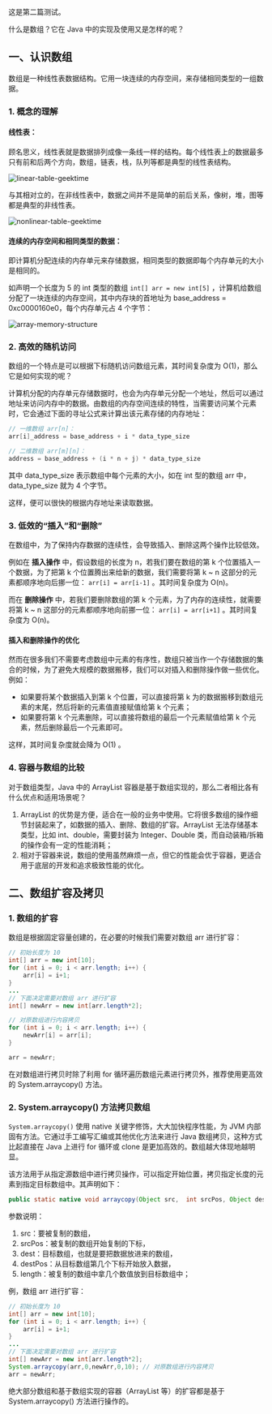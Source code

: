 这是第二篇测试。


什么是数组？它在 Java 中的实现及使用又是怎样的呢？

<!-- more -->

## 一、认识数组

数组是一种线性表数据结构。它用一块连续的内存空间，来存储相同类型的一组数据。


### 1. 概念的理解

#### 线性表：

顾名思义，线性表就是数据排列成像一条线一样的结构。每个线性表上的数据最多只有前和后两个方向，数组，链表，栈，队列等都是典型的线性表结构。

![linear-table-geektime](https://github.com/Deecyn/deecyn.github.io/assets/33906598/267b0775-a3ad-43b2-8966-128ed26c0a02)


与其相对立的，在非线性表中，数据之间并不是简单的前后关系，像树，堆，图等都是典型的非线性表。

![nonlinear-table-geektime](https://github.com/Deecyn/deecyn.github.io/assets/33906598/e26e5049-0bc9-46c8-ae87-20341bd88292)


#### 连续的内存空间和相同类型的数据：

即计算机分配连续的内存单元来存储数据，相同类型的数据即每个内存单元的大小是相同的。

如声明一个长度为 5 的 int 类型的数组 `int[] arr = new int[5]` ，计算机给数组分配了一块连续的内存空间，其中内存块的首地址为 base_address = 0xc0000160e0，每个内存单元占 4 个字节：

![array-memory-structure](https://github.com/Deecyn/deecyn.github.io/assets/33906598/717b7579-ab7e-406b-9331-f1156bd502b3)


### 2. 高效的随机访问

数组的一个特点是可以根据下标随机访问数组元素，其时间复杂度为 O(1)，那么它是如何实现的呢？

计算机分配的内存单元存储数据时，也会为内存单元分配一个地址，然后可以通过地址来访问内存中的数据。由数组的内存空间连续的特性，当需要访问某个元素时，它会通过下面的寻址公式来计算出该元素存储的内存地址：

```java
// 一维数组 arr[n]：
arr[i]_address = base_address + i * data_type_size

// 二维数组 arr[m][n]：
address = base_address + (i * n + j) * data_type_size
```

其中 data_type_size 表示数组中每个元素的大小，如在 int 型的数组 arr 中，data_type_size 就为 4 个字节。

这样，便可以很快的根据内存地址来读取数据。

### 3. 低效的“插入”和“删除”

在数组中，为了保持内存数据的连续性，会导致插入、删除这两个操作比较低效。

例如在 **插入操作** 中，假设数组的长度为 n，若我们要在数组的第 k 个位置插入一个数据，为了把第 k 个位置腾出来给新的数据，我们需要将第 k ~ n 这部分的元素都顺序地向后挪一位： `arr[i] = arr[i-1]` 。其时间复杂度为 O(n)。

而在 **删除操作** 中，若我们要删除数组的第 k 个元素，为了内存的连续性，就需要将第 k ~ n 这部分的元素都顺序地向前挪一位： `arr[i] = arr[i+1]` 。其时间复杂度为 O(n)。

#### 插入和删除操作的优化

然而在很多我们不需要考虑数组中元素的有序性，数组只被当作一个存储数据的集合的时候，为了避免大规模的数据搬移，我们可以对插入和删除操作做一些优化。例如：

- 如果要将某个数据插入到第 k 个位置，可以直接将第 k 为的数据搬移到数组元素的末尾，然后将新的元素值直接赋值给第 k 个元素；
- 如果要将第 k 个元素删除，可以直接将数组的最后一个元素赋值给第 k 个元素，然后删除最后一个元素即可。

这样，其时间复杂度就会降为 O(1) 。

### 4. 容器与数组的比较

对于数组类型，Java 中的 ArrayList 容器是基于数组实现的，那么二者相比各有什么优点和适用场景呢？

1. ArrayList 的优势是方便，适合在一般的业务中使用。它将很多数组的操作细节封装起来了，如数据的插入、删除、数组的扩容。ArrayList 无法存储基本类型，比如 int、double，需要封装为 Integer、Double 类，而自动装箱/拆箱的操作会有一定的性能消耗；
2. 相对于容器来说，数组的使用虽然麻烦一点，但它的性能会优于容器，更适合用于底层的开发和追求极致性能的优化。

## 二、数组扩容及拷贝

### 1. 数组的扩容

数组是根据固定容量创建的，在必要的时候我们需要对数组 arr 进行扩容：

```java
// 初始长度为 10
int[] arr = new int[10];
for (int i = 0; i < arr.length; i++) {
    arr[i] = i+1;
}
...
// 下面决定需要对数组 arr 进行扩容
int[] newArr = new int[arr.length*2];

// 对原数组进行内容拷贝
for (int i = 0; i < arr.length; i++) {
    newArr[i] = arr[i];
}

arr = newArr;
```

在对数组进行拷贝时除了利用 for 循环遍历数组元素进行拷贝外，推荐使用更高效的 System.arraycopy() 方法。

### 2. System.arraycopy() 方法拷贝数组

`System.arraycopy()` 使用 native 关键字修饰，大大加快程序性能，为 JVM 内部固有方法。它通过手工编写汇编或其他优化方法来进行 Java 数组拷贝，这种方式比起直接在 Java 上进行 for 循环或 clone 是更加高效的。数组越大体现地越明显。

该方法用于从指定源数组中进行拷贝操作，可以指定开始位置，拷贝指定长度的元素到指定目标数组中。其声明如下：

```java
public static native void arraycopy(Object src,  int srcPos, Object dest, int destPos, int length);

```

参数说明：

1. src：要被复制的数组，
2. srcPos：被复制的数组开始复制的下标，
3. dest：目标数组，也就是要把数据放进来的数组，
4. destPos：从目标数组第几个下标开始放入数据，
5. length：被复制的数组中拿几个数值放到目标数组中；

例，数组 arr 进行扩容：

```java
// 初始长度为 10
int[] arr = new int[10];
for (int i = 0; i < arr.length; i++) {
    arr[i] = i+1;
}
...
// 下面决定需要对数组 arr 进行扩容
int[] newArr = new int[arr.length*2];
System.arraycopy(arr,0,newArr,0,10); // 对原数组进行内容拷贝
arr = newArr;
```

绝大部分数组和基于数组实现的容器（ArrayList 等）的扩容都是基于 System.arraycopy() 方法进行操作的。

